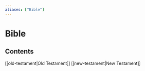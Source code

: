 ```yaml
---
aliases: ["Bible"]
---
```

# Bible
## Contents
[[old-testament|Old Testament]]
[[new-testament|New Testament]]
